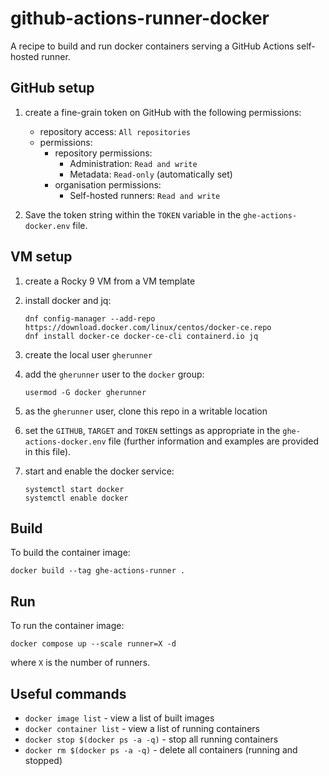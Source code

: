 # github-actions-runner-docker

A recipe to build and run docker containers serving a GitHub Actions
self-hosted runner.

## GitHub setup

1. create a fine-grain token on GitHub with the following permissions:

   * repository access: `All repositories`
   * permissions:
      * repository permissions:
         * Administration: `Read and write`
         * Metadata: `Read-only` (automatically set)
      * organisation permissions:
         *  Self-hosted runners: `Read and write`

2. Save the token string within the `TOKEN` variable in the
   `ghe-actions-docker.env` file.

## VM setup

1. create a Rocky 9 VM from a VM template
2. install docker and jq:

   ```
   dnf config-manager --add-repo https://download.docker.com/linux/centos/docker-ce.repo
   dnf install docker-ce docker-ce-cli containerd.io jq
   ```

3. create the local user `gherunner`
4. add the `gherunner` user to the `docker` group:

   ```
   usermod -G docker gherunner
   ```

5. as the `gherunner` user, clone this repo in a writable location
6. set the `GITHUB`, `TARGET` and `TOKEN` settings as appropriate in the
   `ghe-actions-docker.env` file (further information and examples are
   provided in this file).

7. start and enable the docker service:

   ```
   systemctl start docker
   systemctl enable docker
   ```

## Build

To build the container image:

```
docker build --tag ghe-actions-runner .
```

## Run

To run the container image:

```
docker compose up --scale runner=X -d
```

where `X` is the number of runners.

## Useful commands

* `docker image list` - view a list of built images
* `docker container list` - view a list of running containers
* `docker stop $(docker ps -a -q)` - stop all running containers
* `docker rm $(docker ps -a -q)` - delete all containers (running and stopped)
